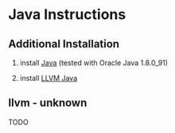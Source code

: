 # Java Instructions

## Additional Installation

1.  install [Java](http://www.oracle.com/technetwork/java/javase/downloads/jdk8-downloads-2133151.html)
    (tested with Oracle Java 1.8.0_91)

2.  install [LLVM Java](https://llvm.org/svn/llvm-project/java/trunk/docs/java-frontend.txt)

## llvm - unknown

TODO
